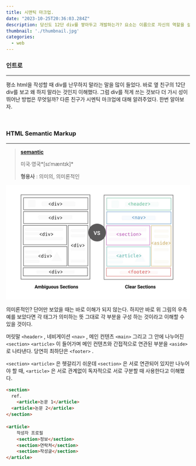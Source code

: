 ```yaml
---
title: 시맨틱 마크업.
date: "2023-10-25T20:36:03.284Z"
description: 당신도 12단 div를 쌓아두고 개발하는가? 요소는 이름으로 자신의 역할을 설명해야한다.
thumbnail: './thumbnail.jpg'
categories:
  - web
---
```

### 인트로
---
평소 html을 작성할 때 div를 난무하지 말라는 말을 많이 들었다. 바로 옆 친구의 12단 div를 보고 왜 하지 말라는 것인지 이해했다. 그럼 div를 적게 쓰는 것보다 더 가시 성이 뛰어난 방법은 무엇일까? 다른 친구가 시멘틱 마크업에 대해 알려주었다. 
한번 알아보자.

<br>

### HTML Semantic Markup
---
> **[semantic](https://en.dict.naver.com/#/entry/enko/74453940307f4c45ba76b0aa988fc5c3)**
> 
> 미국∙영국*[sɪˈmæntɪk]*
> 
> **형용사**
> : 의미의, 의미론적인
> 

![](./semantic.png)

의미론적인? 단어만 보았을 때는 바로 이해가 되지 않는다. 하지만 바로 위 그림의 우측 예를 보았다면 각 태그가 의미하는 뜻 그대로 각 부분을 구성 하는 것이라고 이해할 수 있을 것이다.

머릿말 `<header>` , 네비게이션 `<nav>` , 메인 컨텐츠 `<main>` 그리고 그 안에 나누어진 `<section>` `<article>` 이 들어가며 메인 컨텐츠와 간접적으로 연관된 부분을 `<aside>` 로 나타낸다. 당연히 최하단은 `<footer>` .

`<section>` `<article>` 은 헷갈리기 쉬운데 `<section>` 은 서로 연관되어 있지만 나누어야 할 때, `<article>` 은 서로 관계없이 독자적으로 서로 구분할 때 사용한다고 이해했다.

```html
<section>
  ref.
	<article>논문 1</article>
  <article>논문 2</article>
</section>

<article>
	작성자 프로필
	<section>정보</section>
	<section>연락처</section>
	<section>작성글</section>
</article>
```